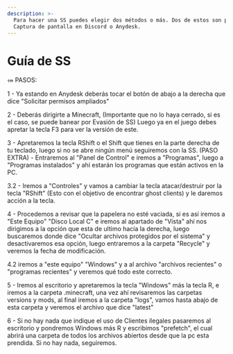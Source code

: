 ```yaml
---
description: >-
  Para hacer una SS puedes elegir dos métodos o más. Dos de estos son por:
  Captura de pantalla en Discord o Anydesk.
---
```


# Guía de SS

⤀ PASOS:&#x20;

1 - Ya estando en Anydesk deberás tocar el botón de abajo a la derecha que dice "Solicitar permisos ampliados"

2 - Deberás dirigirte a Minecraft, (Importante que no lo haya cerrado, si es el caso, se puede banear por Evasión de SS) Luego ya en el juego debes apretar la tecla F3 para ver la versión de este.

3 - Apretaremos la tecla RShift o el Shift que tienes en la parte derecha de tu teclado, luego si no se abre ningún menú seguiremos con la SS. (PASO EXTRA) - Entraremos al "Panel de Control" e iremos a "Programas", luego a "Programas instalados" y ahí estarán los programas que están activos en la PC.

3.2 - Iremos a "Controles" y vamos a cambiar la tecla atacar/destruir por la tecla "RShift" (Esto con el objetivo de encontrar ghost clients) y le daremos acción a la tecla.

4 - Procedemos a revisar que la papelera no esté vaciada, si es así iremos a "Este Equipo" "Disco Local C" e iremos al apartado de "Vista" ahí nos dirigimos a la opción que esta de ultimo hacía la derecha, luego buscaremos donde dice "Ocultar archivos protegidos por el sistema" y desactivaremos esa opción, luego entraremos a la carpeta "Recycle" y veremos la fecha de modificación.

4.2 iremos a "este equipo" "Windows" y a al archivo "archivos recientes" o "programas recientes" y veremos qué todo este correcto.

5 - Iremos al escritorio y apretaremos la tecla "Windows" más la tecla R, e iremos a la carpeta .minecraft, una vez ahí revisaremos las carpetas versions y mods, al final iremos a la carpeta "logs", vamos hasta abajo de esta carpeta y veremos el archivo que dice "latest"

6 - Si no hay nada que indique el uso de Clientes ilegales pasaremos al escritorio y pondremos Windows más R y escribimos "prefetch", el cual abrirá una carpeta de todos los archivos abiertos desde que la pc esta prendida. Si no hay nada, seguiremos.
